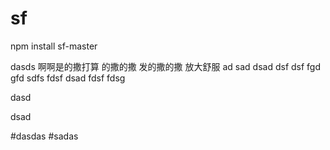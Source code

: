 # sf
npm install sf-master

dasds 啊啊是的撒打算
的撒的撒
发的撒的撒
放大舒服
ad sad dsad dsf dsf fgd gfd 
sdfs fdsf 
dsad
fdsf
fdsg


dasd

dsad

#dasdas
#sadas
